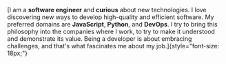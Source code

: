 [I am a **software engineer** and **curious** about new technologies. I love discovering new ways to develop high-quality and efficient software. My preferred domains are **JavaScript**, **Python**, and **DevOps**. I try to bring this philosophy into the companies where I work, to try to make it understood and demonstrate its value. Being a developer is about embracing challenges, and that's what fascinates me about my job.]{style="font-size: 18px;"}